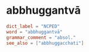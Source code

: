 # abbhuggantvā

``` toml
dict_label = "NCPED"
word = "abbhuggantvā"
grammar_comment = "absol."
see_also = ["abbhuggacchati"]
```

